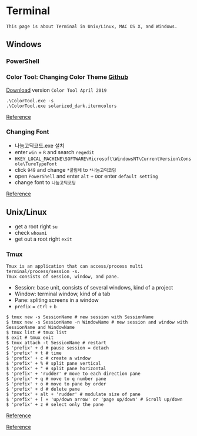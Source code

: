 # Terminal
```
This page is about Terminal in Unix/Linux, MAC OS X, and Windows.
```

## Windows

### PowerShell

### Color Tool: Changing Color Theme [Github](https://github.com/Microsoft/Terminal/tree/master/src/tools/ColorTool)

[Download](https://github.com/microsoft/terminal/releases/tag/1904.29002) version `Color Tool April 2019`

```
.\ColorTool.exe -s
.\ColorTool.exe solarized_dark.itermcolors
```

[Reference](https://github.com/Microsoft/Terminal/tree/master/src/tools/ColorTool)

### Changing Font
- 나눔고딕코드.exe 설치
- enter `win` + `R` and search `regedit`
- `HKEY_LOCAL_MACHINE\SOFTWARE\Microsoft\WindowsNT\CurrentVersion\Console\TureTypeFont`
- click `949` and change `*굴림체` to `*나눔고딕코딩`
- open `PowerShell` and enter `alt` + `D`or enter `default setting`
- change font to `나눔고딕코딩`

[Reference](https://www.delmaster.net/149)

## Unix/Linux
- get a root right `su`
- check `whoami`
- get out a root right `exit`

### Tmux
```
Tmux is an application that can access/process multi terminal/process/session -s.
Tmux consists of session, window, and pane.
```
- Session: base unit, consists of several windows, kind of a project
- Window: terminal window, kind of a tab
- Pane: spliting screens in a window
- `prefix` = `ctrl` + `b`

```
$ tmux new -s SessionName # new session with SessionName
$ tmux new -s SessionName -n WindowName # new session and window with SessionName and WindowName
$ tmux list # tmux list
$ exit # tmux exit
$ tmux attach -t SessionName # restart
$ 'prefix' + d # pause session = detach
$ 'prefix' + t # time
$ 'prefix' + c # create a window
$ 'prefix' + % # split pane vertical
$ 'prefix' + " # split pane horizontal
$ 'prefix' + 'rudder' # move to each direction pane
$ 'prefix' + q # move to q number pane
$ 'prefix' + o # move to pane by order
$ 'prefix' + d # delete pane 
$ 'prefix' + alt + 'rudder' # modulate size of pane
$ 'prefix' + [ + 'up/down arrow' or 'page up/down' # Scroll up/down
$ 'prefix' + z # select only the pane
```

[Reference](https://seulcode.tistory.com/144)

[Reference](https://superuser.com/questions/209437/how-do-i-scroll-in-tmux)
